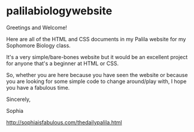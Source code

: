 # palilabiologywebsite

Greetings and Welcome!

Here are all of the HTML and CSS documents in my Palila website for my Sophomore Biology class.

It's a very simple/bare-bones website but it would be an excellent project for anyone that's a beginner at HTML or CSS.

So, whether you are here because you have seen the website or because you are looking for some simple code to change around/play with, I hope you have a fabulous time.

Sincerely,

Sophia

http://sophiaisfabulous.com/thedailypalila.html
